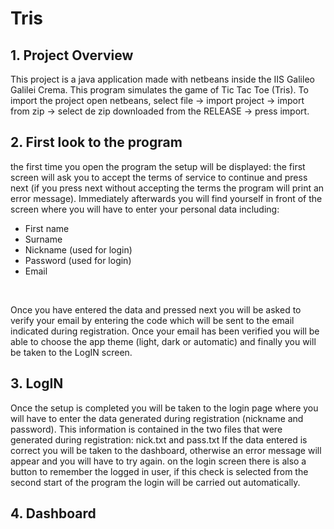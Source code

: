 # Tris

## 1. Project Overview
This project is a java application made with netbeans inside the IIS Galileo Galilei Crema. This program simulates the game of Tic Tac Toe (Tris). To import the project open netbeans, select file -> import project -> import from zip -> select de zip downloaded from the RELEASE -> press import.

## 2. First look to the program
the first time you open the program the setup will be displayed: the first screen will ask you to accept the terms of service to continue and press next (if you press next without accepting the terms the program will print an error message).
Immediately afterwards you will find yourself in front of the screen where you will have to enter your personal data including:
- First name
- Surname
- Nickname (used for login)
- Password (used for login)
- Email
<br>

Once you have entered the data and pressed next you will be asked to verify your email by entering the code which will be sent to the email indicated during registration. Once your email has been verified you will be able to choose the app theme (light, dark or automatic) and finally you will be taken to the LogIN screen.

## 3. LogIN
Once the setup is completed you will be taken to the login page where you will have to enter the data generated during registration (nickname and password). This information is contained in the two files that were generated during registration: nick.txt and pass.txt
If the data entered is correct you will be taken to the dashboard, otherwise an error message will appear and you will have to try again.
on the login screen there is also a button to remember the logged in user, if this check is selected from the second start of the program the login will be carried out automatically.

## 4. Dashboard
